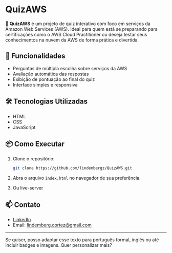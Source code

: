 # QuizAWS

🎯 **QuizAWS** é um projeto de quiz interativo com foco em serviços da Amazon Web Services (AWS). Ideal para quem está se preparando para certificações como o AWS Cloud Practitioner ou deseja testar seus conhecimentos na nuvem da AWS de forma prática e divertida.

## 🚀 Funcionalidades

- Perguntas de múltipla escolha sobre serviços da AWS
- Avaliação automática das respostas
- Exibição de pontuação ao final do quiz
- Interface simples e responsiva

## 🛠️ Tecnologias Utilizadas

- HTML
- CSS
- JavaScript

## 📦 Como Executar

1. Clone o repositório:
   ```bash
   git clone https://github.com/lindembergz/QuizAWS.git
   ```
2. Abra o arquivo `index.html` no navegador de sua preferência.

3. Ou live-server

## 📫 Contato

- [LinkedIn](https://www.linkedin.com/in/lindemberg-cortez-a6ba42195/)
- Email: lindemberg.cortez@gmail.com

---

Se quiser, posso adaptar esse texto para português formal, inglês ou até incluir badges e imagens. Quer personalizar mais?
